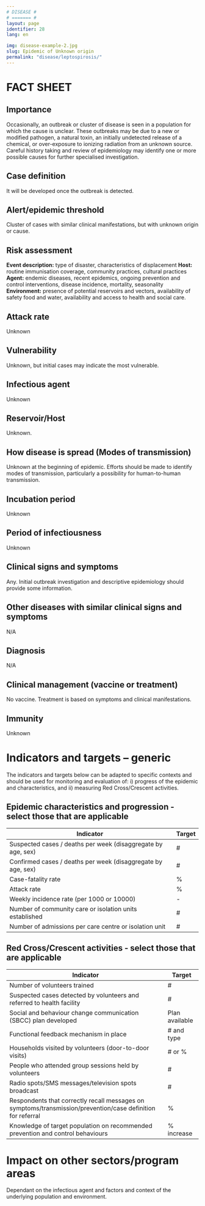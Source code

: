 ```yaml
---
# DISEASE #
# ======= #
layout: page
identifier: 28
lang: en

img: disease-example-2.jpg
slug: Epidemic of Unknown origin
permalink: "disease/leptospirosis/"
---
```


# FACT SHEET

## Importance

Occasionally, an outbreak or cluster of disease is seen in a population for which the cause is unclear. These outbreaks may be due to a new or modified pathogen, a natural toxin, an initially undetected release of a chemical, or over-exposure to ionizing radiation from an unknown source. Careful history taking and review of epidemiology may identify one or more possible causes for further specialised investigation. 

## Case definition	

It will be developed once the outbreak is detected.



## Alert/epidemic threshold
Cluster of cases with similar clinical manifestations, but with unknown origin or cause.


## Risk assessment

**Event description:** type of disaster, characteristics of displacement
**Host:** routine immunisation coverage, community practices, cultural practices
**Agent:** endemic diseases, recent epidemics, ongoing prevention and control interventions, disease incidence, mortality, seasonality
**Environment:** presence of potential reservoirs and vectors, availability of safety food and water, availability and access to health and social care.


## Attack rate
Unknown

## Vulnerability

Unknown, but initial cases may indicate the most vulnerable.


## Infectious agent	

Unknown

## Reservoir/Host

Unknown.

## How disease is spread (Modes of transmission)	

Unknown at the beginning of epidemic. Efforts should be made to identify modes of transmission, particularly a possibility for human-to-human transmission.

## Incubation period

Unknown

## Period of infectiousness	

Unknown

## Clinical signs and symptoms

Any. Initial outbreak investigation and descriptive epidemiology should provide some information.


## Other diseases with similar clinical signs and symptoms

N/A

## Diagnosis

N/A


## Clinical management (vaccine or treatment)

No vaccine. Treatment is based on symptoms and clinical manifestations.

  
## Immunity	

Unknown


# Indicators and targets – generic 
The indicators and targets below can be adapted to specific contexts and should be used for monitoring and evaluation of: i) progress of the epidemic and characteristics, and ii) measuring Red Cross/Crescent activities.  
 

<!-- start ## Epidemic characteristics and progression	 -->

## Epidemic characteristics and progression  - select those that are applicable 

Indicator | Target
--- | ---
Suspected cases / deaths per week (disaggregate by age, sex) |	# 
Confirmed cases / deaths per week (disaggregate by age, sex) |	#
Case-fatality rate |	%
Attack rate |	% 
Weekly incidence rate (per 1000 or 10000) |	-	
Number of community care or isolation units established  |	# 
Number of admissions per care centre or isolation unit |	# 
	

<!-- end ## Epidemic characteristics and progression	 -->

## Red Cross/Crescent activities - select those that are applicable

Indicator | Target
--- | ---
Number of volunteers trained |	# 
Suspected cases detected by volunteers and referred to health facility  |	# 
Social and behaviour change communication (SBCC) plan developed |	Plan available 
Functional feedback mechanism in place |	# and type 
Households visited by volunteers (door-to-door visits) |	# or % 
People who attended group sessions held by volunteers |	# 
Radio spots/SMS messages/television spots broadcast |	# 
Respondents that correctly recall messages on symptoms/transmission/prevention/case definition for referral |	% 
Knowledge of target population on recommended prevention and control behaviours |	% increase



# Impact on other sectors/program areas 

Dependant on the infectious agent and factors and context of the underlying population and environment.
